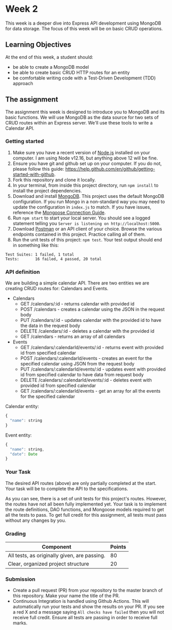 # Week 2

This week is a deeper dive into Express API development using MongoDB for data storage. The focus of this week will be on basic CRUD operations.

## Learning Objectives

At the end of this week, a student should:
- be able to create a MongoDB model
- be able to create basic CRUD HTTP routes for an entity
- be comfortable writing code with a Test-Driven Development (TDD) approach

## The assignment

The assignment this week is designed to introduce you to MongoDB and its basic functions. We will use MongoDB as the data source for two sets of CRUD routes within an Express server. We'll use these tools to write a Calendar API.

### Getting started

1. Make sure you have a recent version of [Node.js](https://nodejs.org/en/download/) installed on your computer. I am using Node v12.16, but anything above 12 will be fine.
2. Ensure you have git and github set up on your computer. If you do not, please follow this guide: https://help.github.com/en/github/getting-started-with-github.
3. Fork this repository and clone it locally. 
4. In your terminal, from inside this project directory, run `npm install` to install the project dependencies.
5. Download and install [MongoDB](https://www.mongodb.com/try/download/community). This project uses the default MongoDB configuration. If you run Mongo in a non-standard way you may need to update the configuration in `index.js` to match. If you have issues, reference the [Mongoose Connection Guide](https://mongoosejs.com/docs/connections.html).
6. Run `npm start` to start your local server. You should see a logged statement telling you `Server is listening on http://localhost:5000`.
7. Download [Postman](https://www.postman.com/) or an API client of your choice. Browse the various endpoints contained in this project. Practice calling all of them.
8. Run the unit tests of this project: `npm test`. Your test output should end in something like this:
```
Test Suites: 1 failed, 1 total
Tests:       16 failed, 4 passed, 20 total
```

### API definition

We are building a simple calendar API. There are two entities we are creating CRUD routes for: Calendars and Events.

* Calendars
  * GET /calendars/:id - returns calendar with provided id
  * POST /calendars - creates a calendar using the JSON in the request body
  * PUT /calendars/:id - updates calendar with the provided id to have the data in the request body
  * DELETE /calendars/:id - deletes a calendar with the provided id
  * GET /calendars - returns an array of all calendars
* Events
  * GET /calendars/:calendarId/events/:id - returns event with provided id from specified calendar 
  * POST /calendars/:calendarId/events - creates an event for the specified calendar using JSON from the request body
  * PUT /calendars/:calendarId/events/:id - updates event with provided id from specified calendar to have data from request body
  * DELETE /calendars/:calendarId/events/:id - deletes event with provided id from specified calendar
  * GET /calendars/:calendarId/events - get an array for all the events for the specified calendar

Calendar entity:
```js
{
  "name": string
}
```
Event entity:
```js
{
  "name": string,
  "date": Date
}
```

### Your Task

The desired API routes (above) are only partially completed at the start. Your task will be to complete the API to the specifications.

As you can see, there is a set of unit tests for this project's routes. However, the routes have not all been fully implemented yet. Your task is to implement the route definitions, DAO functions, and Mongoose models required to get all the tests to pass. To get full credit for this assignment, all tests must pass without any changes by you. 


### Grading

Component | Points
--------- | --------
All tests, as originally given, are passing. | 80
Clear, organized project structure | 20

### Submission

- Create a pull request (PR) from your repository to the master branch of this repository. Make your name the title of the PR. 
- Continuous Integration is handled using Github Actions. This will automatically run your tests and show the results on your PR. If you see a red X and a message saying `All checks have failed` then you will not receive full credit. Ensure all tests are passing in order to receive full marks.